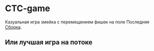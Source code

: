 # CTC-game
Казуальная игра змейка с перемещением фишек на поле
Последняя [Сборка](https://github.com/YannGotti/CTC-game/releases/tag/v1.0.0-alpha).

## Или лучшая игра на потоке

